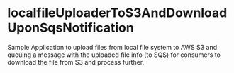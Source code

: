 # localfileUploaderToS3AndDownloadUponSqsNotification
Sample Application to upload files from local file system to AWS S3 and queuing a message with the uploaded file info (to SQS) for consumers to download the file from S3 and process further.
